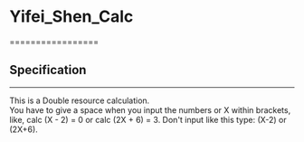 # Yifei_Shen_Calc
=================
## Specification
-----------------
This is a Double resource calculation.<br>
You have to give a space when you input the numbers or X within brackets, like,
calc (X - 2) = 0 or calc (2X + 6) = 3.
Don't input like this type:
(X-2) or (2X+6).
